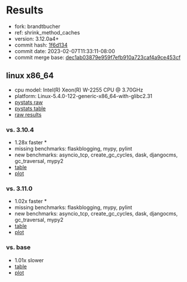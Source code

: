 # Results

- fork: brandtbucher
- ref: shrink_method_caches
- version: 3.12.0a4+
- commit hash: [1f6d134](https://github.com/brandtbucher/cpython/commit/1f6d134)
- commit date: 2023-02-07T11:33:11-08:00
- commit merge base: [dec1ab03879e959f7efb910a723caf4a9ce453cf](https://github.com/brandtbucher/cpython/commit/dec1ab03879e959f7efb910a723caf4a9ce453cf)

## linux x86_64

- cpu model: Intel(R) Xeon(R) W-2255 CPU @ 3.70GHz
- platform: Linux-5.4.0-122-generic-x86_64-with-glibc2.31
- [pystats raw](bm-20230207-linux-x86_64-brandtbucher-shrink_method_caches-3.12.0a4%2B-1f6d134-pystats.json)
- [pystats table](bm-20230207-linux-x86_64-brandtbucher-shrink_method_caches-3.12.0a4%2B-1f6d134-pystats.md)
- [raw results](bm-20230207-linux-x86_64-brandtbucher-shrink_method_caches-3.12.0a4%2B-1f6d134.json)

### vs. 3.10.4

- 1.28x faster \*
- missing benchmarks: flaskblogging, mypy, pylint
- new benchmarks: asyncio_tcp, create_gc_cycles, dask, djangocms, gc_traversal, mypy2
- [table](bm-20230207-linux-x86_64-brandtbucher-shrink_method_caches-3.12.0a4%2B-1f6d134-vs-3.10.4.md)
- [plot](bm-20230207-linux-x86_64-brandtbucher-shrink_method_caches-3.12.0a4%2B-1f6d134-vs-3.10.4.png)

### vs. 3.11.0

- 1.02x faster \*
- missing benchmarks: flaskblogging, mypy, pylint
- new benchmarks: asyncio_tcp, create_gc_cycles, dask, djangocms, gc_traversal, mypy2
- [table](bm-20230207-linux-x86_64-brandtbucher-shrink_method_caches-3.12.0a4%2B-1f6d134-vs-3.11.0.md)
- [plot](bm-20230207-linux-x86_64-brandtbucher-shrink_method_caches-3.12.0a4%2B-1f6d134-vs-3.11.0.png)

### vs. base

- 1.01x slower
- [table](bm-20230207-linux-x86_64-brandtbucher-shrink_method_caches-3.12.0a4%2B-1f6d134-vs-base.md)
- [plot](bm-20230207-linux-x86_64-brandtbucher-shrink_method_caches-3.12.0a4%2B-1f6d134-vs-base.png)

